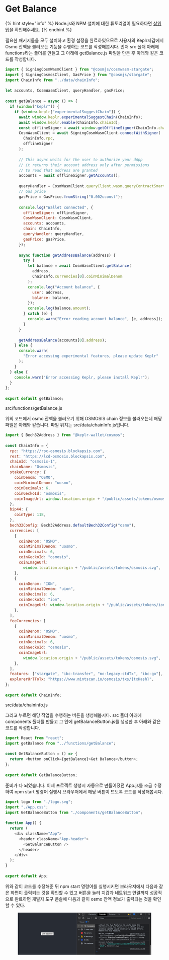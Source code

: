 # Get Balance

{% hint style="info" %}
Node.js와 NPM 설치에 대한 튜토리얼이 필요하다면 [상위 탭](./)을 확인해주세요.
{% endhint %}

필요한 패키지들을 모두 설치하고 환경 설정을 완료하였으므로 사용자의 Keplr지갑에서 Osmo 잔액을 불러오는 기능을 수행하는 코드를 작성해봅시다. 먼저 src 폴더 아래에 functions라는 폴더를 만들고 그 아래에 getBalance.js 파일을 만든 후 아래와 같은 코드를 작성합니다.

```javascript
import { SigningCosmWasmClient } from "@cosmjs/cosmwasm-stargate";
import { SigningCosmosClient, GasPrice } from "@cosmjs/stargate";
import ChainInfo from "../data/chainInfo";

let accounts, CosmWasmClient, queryHandler, gasPrice;

const getBalance = async () => {
  if (window["keplr"]) {
    if (window.keplr["experimentalSuggestChain"]) {
      await window.keplr.experimentalSuggestChain(ChainInfo);
      await window.keplr.enable(ChainInfo.chainId);
      const offlineSigner = await window.getOfflineSigner(ChainInfo.chainId);
      CosmWasmClient = await SigningCosmWasmClient.connectWithSigner(
        ChainInfo.rpc,
        offlineSigner
      );

      // This async waits for the user to authorize your dApp
      // it returns their account address only after permissions
      // to read that address are granted
      accounts = await offlineSigner.getAccounts();

      queryHandler = CosmWasmClient.queryClient.wasm.queryContractSmart;
      // Gas price
      gasPrice = GasPrice.fromString("0.002uconst");

      console.log("Wallet connected", {
        offlineSigner: offlineSigner,
        CosmWasmClient: CosmWasmClient,
        accounts: accounts,
        chain: ChainInfo,
        queryHandler: queryHandler,
        gasPrice: gasPrice,
      });

      async function getAddressBalance(address) {
        try {
          let balance = await CosmWasmClient.getBalance(
            address,
            ChainInfo.currencies[0].coinMinimalDenom
          );
          console.log("Account balance", {
            user: address,
            balance: balance,
          });
          console.log(balance.amount);
        } catch (e) {
          console.warn("Error reading account balance", [e, address]);
        }
      }

      getAddressBalance(accounts[0].address);
    } else {
      console.warn(
        "Error accessing experimental features, please update Keplr"
      );
    }
  } else {
    console.warn("Error accessing Keplr, please install Keplr");
  }
};

export default getBalance;
```

src/functions/getBalance.js



위의 코드에서 osmo 잔액을 불러오기 위해 OSMOSIS chain 정보를 불러오는데 해당 파일은 아래와 같습니다. 파일 위치는 src/data/chainInfo.js입니다.

```javascript
import { Bech32Address } from "@keplr-wallet/cosmos";

const ChainInfo = {
  rpc: "https://rpc-osmosis.blockapsis.com",
  rest: "https://lcd-osmosis.blockapsis.com",
  chainId: "osmosis-1",
  chainName: "Osmosis",
  stakeCurrency: {
    coinDenom: "OSMO",
    coinMinimalDenom: "uosmo",
    coinDecimals: 6,
    coinGeckoId: "osmosis",
    coinImageUrl: window.location.origin + "/public/assets/tokens/osmosis.svg",
  },
  bip44: {
    coinType: 118,
  },
  bech32Config: Bech32Address.defaultBech32Config("osmo"),
  currencies: [
    {
      coinDenom: "OSMO",
      coinMinimalDenom: "uosmo",
      coinDecimals: 6,
      coinGeckoId: "osmosis",
      coinImageUrl:
        window.location.origin + "/public/assets/tokens/osmosis.svg",
    },
    {
      coinDenom: "ION",
      coinMinimalDenom: "uion",
      coinDecimals: 6,
      coinGeckoId: "ion",
      coinImageUrl: window.location.origin + "/public/assets/tokens/ion.png",
    },
  ],
  feeCurrencies: [
    {
      coinDenom: "OSMO",
      coinMinimalDenom: "uosmo",
      coinDecimals: 6,
      coinGeckoId: "osmosis",
      coinImageUrl:
        window.location.origin + "/public/assets/tokens/osmosis.svg",
    },
  ],
  features: ["stargate", "ibc-transfer", "no-legacy-stdTx", "ibc-go"],
  explorerUrlToTx: "https://www.mintscan.io/osmosis/txs/{txHash}",
};

export default ChainInfo;
```

src/data/chaininfo.js



그리고 누르면 해당 작업을 수행하는 버튼을 생성해봅시다. src 폴더 아래에 components 폴더를 만들고 그 안에 getBalanceButton.js를 생성한 후 아래와 같은 코드를 작성합니다.

```javascript
import React from "react";
import getBalance from "../functions/getBalance";

const GetBalanceButton = () => {
  return <button onClick={getBalance}>Get Balance</button>;
};

export default GetBalanceButton;
```

준비가 다 되었습니다. 이제 프로젝트 생성시 자동으로 만들어졌던 App.js를 조금 수정하여 npm start 명령어 실행시 브라우저에서 해당 버튼이 뜨도록 코드를 작성해봅시다.

```javascript
import logo from "./logo.svg";
import "./App.css";
import GetBalanceButton from "./components/getBalanceButton";

function App() {
  return (
    <div className="App">
      <header className="App-header">
        <GetBalanceButton />
      </header>
    </div>
  );
}

export default App;
```

위와 같이 코드를 수정해준 뒤 npm start 명령어를 실행시키면 브라우저에서 다음과 같은 화면이 출력되는 것을 확인할 수 있고 버튼을 눌러 지갑과 네트워크 연결까지 성공적으로 완료하면 개발자 도구 콘솔에 다음과 같이 osmo 잔액 정보가 출력되는 것을 확인할 수 있다.

<figure><img src="../.gitbook/assets/Untitled (11).png" alt=""><figcaption></figcaption></figure>
